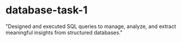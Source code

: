 # database-task-1
"Designed and executed SQL queries to manage, analyze, and extract meaningful insights from structured databases."
